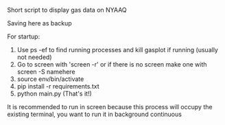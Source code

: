Short script to display gas data on NYAAQ

Saving here as backup

For startup:
1. Use ps -ef to find running processes and kill gasplot if running (usually not needed)
2. Go to screen with 'screen -r' or if there is no screen make one with screen -S namehere
3. source env/bin/activate
4. pip install -r requirements.txt
5. python main.py (That's it!)

It is recommended to run in screen because this process will occupy the existing terminal, you want to run it in background continuous

